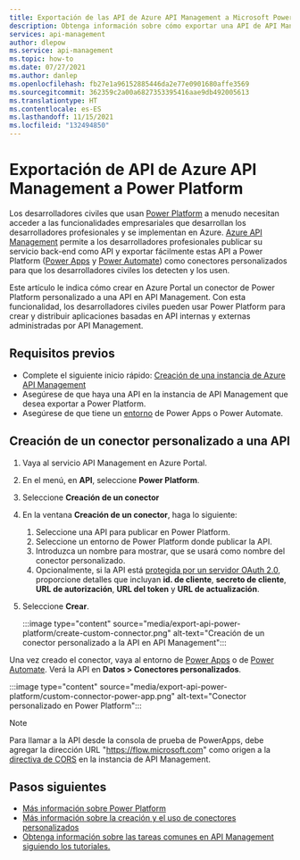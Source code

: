```yaml
---
title: Exportación de las API de Azure API Management a Microsoft Power Platform | Microsoft Docs
description: Obtenga información sobre cómo exportar una API de API Management como un conector personalizado a Power Apps y Power Automate en Microsoft Power Platform.
services: api-management
author: dlepow
ms.service: api-management
ms.topic: how-to
ms.date: 07/27/2021
ms.author: danlep
ms.openlocfilehash: fb27e1a96152885446da2e77e0901680affe3569
ms.sourcegitcommit: 362359c2a00a6827353395416aae9db492005613
ms.translationtype: HT
ms.contentlocale: es-ES
ms.lasthandoff: 11/15/2021
ms.locfileid: "132494850"
---
```

# <a name="export-apis-from-azure-api-management-to-the-power-platform"></a>Exportación de API de Azure API Management a Power Platform 

Los desarrolladores civiles que usan [Power Platform](https://powerplatform.microsoft.com) a menudo necesitan acceder a las funcionalidades empresariales que desarrollan los desarrolladores profesionales y se implementan en Azure. [Azure API Management](https://aka.ms/apimrocks) permite a los desarrolladores profesionales publicar su servicio back-end como API y exportar fácilmente estas API a Power Platform ([Power Apps](/powerapps/powerapps-overview) y [Power Automate](/power-automate/getting-started)) como conectores personalizados para que los desarrolladores civiles los detecten y los usen. 

Este artículo le indica cómo crear en Azure Portal un conector de Power Platform personalizado a una API en API Management. Con esta funcionalidad, los desarrolladores civiles pueden usar Power Platform para crear y distribuir aplicaciones basadas en API internas y externas administradas por API Management.

## <a name="prerequisites"></a>Requisitos previos

+ Complete el siguiente inicio rápido: [Creación de una instancia de Azure API Management](get-started-create-service-instance.md)
+ Asegúrese de que haya una API en la instancia de API Management que desea exportar a Power Platform.
+ Asegúrese de que tiene un [entorno](/powerapps/powerapps-overview#power-apps-for-admins) de Power Apps o Power Automate. 

## <a name="create-a-custom-connector-to-an-api"></a>Creación de un conector personalizado a una API

1. Vaya al servicio API Management en Azure Portal.
1. En el menú, en **API**, seleccione **Power Platform**.
1. Seleccione **Creación de un conector**
1. En la ventana **Creación de un conector**, haga lo siguiente:
    1. Seleccione una API para publicar en Power Platform.
    1. Seleccione un entorno de Power Platform donde publicar la API. 
    1. Introduzca un nombre para mostrar, que se usará como nombre del conector personalizado.  
    1. Opcionalmente, si la API está [protegida por un servidor OAuth 2.0](api-management-howto-protect-backend-with-aad.md), proporcione detalles que incluyan **id. de cliente**, **secreto de cliente**, **URL de autorización**, **URL del token** y **URL de actualización**.  
1. Seleccione **Crear**. 

    :::image type="content" source="media/export-api-power-platform/create-custom-connector.png" alt-text="Creación de un conector personalizado a la API en API Management":::

Una vez creado el conector, vaya al entorno de [Power Apps](https://make.powerapps.com) o de [Power Automate](https://flow.microsoft.com). Verá la API en **Datos > Conectores personalizados**.

:::image type="content" source="media/export-api-power-platform/custom-connector-power-app.png" alt-text="Conector personalizado en Power Platform":::

> [!NOTE]
> Para llamar a la API desde la consola de prueba de PowerApps, debe agregar la dirección URL "https://flow.microsoft.com" como origen a la [directiva de CORS](api-management-cross-domain-policies.md#CORS) en la instancia de API Management.

## <a name="next-steps"></a>Pasos siguientes

* [Más información sobre Power Platform](https://powerplatform.microsoft.com/)
* [Más información sobre la creación y el uso de conectores personalizados](/connectors/custom-connectors/)
* [Obtenga información sobre las tareas comunes en API Management siguiendo los tutoriales.](./import-and-publish.md)
